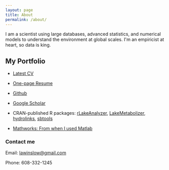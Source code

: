 ```yaml
---
layout: page
title: About
permalink: /about/
---
```


I am a scientist using large databases, advanced statistics, and numerical models to understand the environment at global
scales. I'm an empiricist at heart, so data is king. 

## My Portfolio

* [Latest CV](/cv.pdf)

* [One-page Resume](/Resume.pdf)

* [Github](http://github.com/lawinslow)

* [Google Scholar](https://scholar.google.com/citations?user=WENGCtYAAAAJ&hl=en&oi=ao)

* CRAN-published R packages: [rLakeAnalyzer](https://cran.r-project.org/package=rLakeAnalyzer), [LakeMetabolizer](https://cran.r-project.org/package=LakeMetabolizer), [hydrolinks](https://cran.r-project.org/package=hydrolinks), [sbtools](https://cran.r-project.org/package=sbtools)

* [Mathworks: From when I used Matlab](https://www.mathworks.com/matlabcentral/profile/authors/539305-luke-winslow?requestedDomain=www.mathworks.com)


### Contact me

Email: [lawinslow@gmail.com](mailto:lawinslow@gmail.com)

Phone: 608-332-1245
